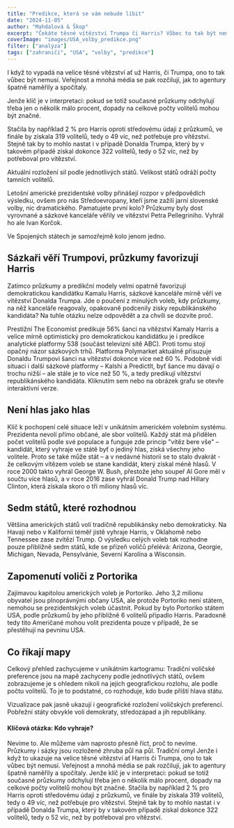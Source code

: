 ```yaml
---
title: "Predikce, která se vám nebude líbit"
date: "2024-11-05"
author: "Mahdalová & Škop"
excerpt: "Čekáte těsné vítězství Trumpa či Harris? Vůbec to tak být nemusí. Ukážeme vám, že rozdíly mohou být mnohem větší a že to není chyba průzkumných agentur."
coverImage: "images/USA_volby_predikce.png"
filter: ["analýza"]
tags: ["zahraničí", "USA", "volby", "predikce"]
---
```

I když to vypadá na velice těsné vítězství ať už Harris, či Trumpa, ono to tak vůbec být nemusí. Veřejnost a mnohá média se pak rozčilují, jak to agentury špatně naměřily a spočítaly. 

Jenže klíč je v interpretaci: pokud se totiž současné průzkumy odchylují třeba jen o několik málo procent, dopady na celkové počty volitelů mohou být značné.  

Stačila by například 2 % pro Harris oproti středovému údaji z průzkumů, ve finále by získala 319 volitelů, tedy o 49 víc, než potřebuje pro vítězství. Stejně tak by to mohlo nastat i v případě Donalda Trumpa, který by v takovém případě získal dokonce 322 volitelů, tedy o 52 víc, než by potřeboval pro vítězství. 



Aktuální rozložení sil podle jednotlivých států. Velikost států odráží počty tamních volitelů.

Letošní americké prezidentské volby přinášejí rozpor v předpovědích výsledku, ovšem pro nás
Středoevropany, kteří jsme zažili jarní slovenské volby, nic dramatického. Pamatujete první
kolo? Průzkumy byly dost vyrovnané a sázkové kanceláře věřily ve vítězství Petra Pellegriniho.
Vyhrál ho ale Ivan Korčok.

Ve Spojených státech je samozřejmě kolo jenom jedno.

## Sázkaři věří Trumpovi, průzkumy favorizují Harris

Zatímco průzkumy a predikční modely velmi opatrně favorizují demokratickou kandidátku
Kamalu Harris, sázkové kanceláře mírně věří ve vítězství Donalda Trumpa. Jde o poučení z
minulých voleb, kdy průzkumy, na něž kanceláře reagovaly, opakovaně podcenily zisky
republikánského kandidáta? Na tuhle otázku nelze odpovědět a za chvíli se dozvíte proč.



Prestižní The Economist predikuje 56% šanci na vítězství Kamaly Harris a velice mírně
optimistický pro demokratickou kandidátku je i predikce analytické platformy 538 (součást
televizní sítě ABC). Proti tomu stojí opačný názor sázkových trhů. Platforma Polymarket
aktuálně přisuzuje Donaldu Trumpovi šanci na vítězství dokonce více než 60 %. Podobně vidí
situaci i další sázkové platformy – Kalshi a PredictIt, byť šance mu dávají o trochu nižší – ale
stále je to více než 50 %, a tedy predikují vítězství republikánského kandidáta.
Kliknutím sem nebo na obrázek grafu se otevře interaktivní verze.

## Není hlas jako hlas

Klíč k pochopení celé situace leží v unikátním americkém volebním systému. Prezidenta nevolí
přímo občané, ale sbor volitelů. Každý stát má přidělen počet volitelů podle své populace a
funguje zde princip "vítěz bere vše" – kandidát, který vyhraje ve státě byť o jediný hlas, získá
všechny jeho volitele.
Proto se také může stát – a v nedávné historii se to stalo dvakrát - že celkovým vítězem voleb
se stane kandidát, který získal méně hlasů. V roce 2000 takto vyhrál George W. Bush, přestože
jeho soupeř Al Gore měl v součtu více hlasů, a v roce 2016 zase vyhrál Donald Trump nad
Hillary Clinton, která získala skoro o tři miliony hlasů víc.

## Sedm států, které rozhodnou

Většina amerických států volí tradičně republikánsky nebo demokraticky. Na Havaji nebo v
Kalifornii téměř jistě vyhraje Harris, v Oklahomě nebo Tennessee zase zvítězí Trump. O
výsledku celých voleb tak rozhodne pouze přibližně sedm států, kde se přízeň voličů přelévá:
Arizona, Georgie, Michigan, Nevada, Pensylvánie, Severní Karolína a Wisconsin.


## Zapomenutí voliči z Portorika

Zajímavou kapitolou amerických voleb je Portoriko. Jeho 3,2 milionu obyvatel jsou plnoprávnými
občany USA, ale protože Portoriko není státem, nemohou se prezidentských voleb účastnit.
Pokud by bylo Portoriko státem USA, podle průzkumů by jeho přibližně 6 volitelů připadlo
Harris. Paradoxně tedy tito Američané mohou volit prezidenta pouze v případě, že se přestěhují
na pevninu USA.

## Co říkají mapy

Celkový přehled zachycujeme v unikátním kartogramu: Tradiční voličské preference jsou na
mapě zachyceny podle jednotlivých států, ovšem zobrazujeme je s ohledem nikoli na jejich
geografickou rozlohu, ale podle počtu volitelů. To je to podstatné, co rozhoduje, kdo bude příští
hlava státu.



Vizualizace pak jasně ukazují i geografické rozložení voličských preferencí. Pobřežní státy
obvykle volí demokraty, středozápad a jih republikány.

#### Klíčová otázka: Kdo vyhraje?
Nevíme to. Ale můžeme vám naprosto přesně říct, proč to nevíme. Průzkumy i sázky jsou
rozložené zhruba půl na půl.
Tradiční omyl
Jenže i když to ukazuje na velice těsné vítězství ať Harris či Trumpa, ono to tak vůbec být
nemusí. Veřejnost a mnohá média se pak rozčilují, jak to agentury špatně naměřily a
spočítaly.
Jenže klíč je v interpretaci: pokud se totiž současné průzkumy odchylují třeba jen o několik
málo procent, dopady na celkové počty volitelů mohou být značné.
Stačila by například 2 % pro Harris oproti středovému údaji z průzkumů, ve finále by získala
319 volitelů, tedy o 49 víc, než potřebuje pro vítězství. Stejně tak by to mohlo nastat i v
případě Donalda Trumpa, který by v takovém případě získal dokonce 322 volitelů, tedy o 52
víc, než by potřeboval pro vítězství.


